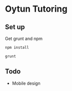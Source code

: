 # Oytun Tutoring

## Set up

Get grunt and npm

```bash
npm install

grunt
```

## Todo
* Mobile design

